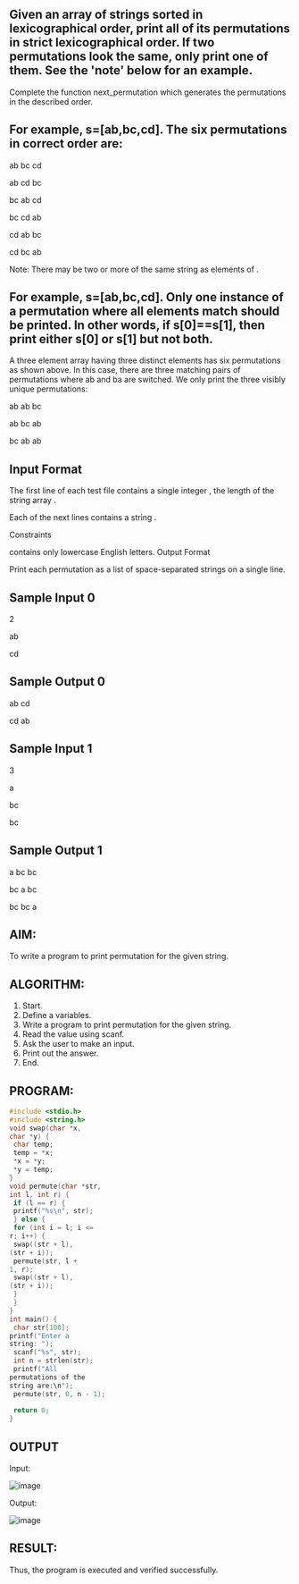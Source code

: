 ## Given an array of strings sorted in lexicographical order, print all of its permutations in strict lexicographical order. If two permutations look the same, only print one of them. See the 'note' below for an example.

Complete the function next_permutation which generates the permutations in the described order.

## For example, s=[ab,bc,cd]. The six permutations in correct order are:

ab bc cd

ab cd bc

bc ab cd

bc cd ab

cd ab bc

cd bc ab

Note: There may be two or more of the same string as elements of .
## For example, s=[ab,bc,cd]. Only one instance of a permutation where all elements match should be printed. In other words, if s[0]==s[1], then print either s[0]  or s[1] but not both.

A three element array having three distinct elements has six permutations as shown above. In this case, there are three matching pairs of permutations where ab and ba are switched. We only print the three visibly unique permutations:

ab ab bc

ab bc ab

bc ab ab

## Input Format

The first line of each test file contains a single integer , the length of the string array .

Each of the next  lines contains a string .

Constraints

 contains only lowercase English letters.
Output Format

Print each permutation as a list of space-separated strings on a single line.

## Sample Input 0

2

ab

cd

## Sample Output 0

ab cd

cd ab

## Sample Input 1

3

a

bc

bc

## Sample Output 1

a bc bc

bc a bc

bc bc a

## AIM:
To write a program to print permutation for the given string.
## ALGORITHM:
1. Start.
2. Define a variables.
3. Write a program to print permutation for the given string.
4. Read the value using scanf.
5. Ask the user to make an input.
6. Print out the answer.
7. End.
## PROGRAM:
```c
#include <stdio.h>
#include <string.h>
void swap(char *x, 
char *y) {
 char temp;
 temp = *x;
 *x = *y;
 *y = temp;
}
void permute(char *str, 
int l, int r) {
 if (l == r) {
 printf("%s\n", str);
 } else {
 for (int i = l; i <= 
r; i++) {
 swap((str + l), 
(str + i)); 
 permute(str, l + 
1, r); 
 swap((str + l), 
(str + i)); 
 }
 }
}
int main() {
 char str[100];
printf("Enter a 
string: ");
 scanf("%s", str);
 int n = strlen(str);
 printf("All 
permutations of the 
string are:\n");
 permute(str, 0, n - 1);
 
 return 0;
}
```
## OUTPUT
Input:

![image](https://github.com/user-attachments/assets/071b5d76-699a-4161-9980-ef45d0eb3e84)

Output:

![image](https://github.com/user-attachments/assets/07b0daf2-5aae-424b-9e1d-1e43a0882ea5)

## RESULT:
Thus, the program is executed and verified successfully.





